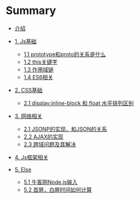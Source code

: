 # Summary

* [介绍](README.md)

* [1. Js基础]()
  * [1.1 prototype和proto的关系是什么](basic/prototype.md)
  * [1.2 this关键字](basic/this.md)
  * [1.3 作用域链](basic/scope-chain.md)  
  * [1.4 ES6相关](basic/es6.md)
* [2. CSS基础]()
  * [2.1 display:inline-block 和 float 水平排列区别](css/display-float.md)
* [3. 网络相关]()
  * [2.1 JSONP的实现，和JSON的关系](network/jsonp.md)
  * [2.2 AJAX的实现](network/ajax.md)
  * [2.3 跨域问题及其解决](network/cross-origin.md)
* [4. Js框架相关]()
* [5. Else]()
  * [5.1 牛客网Node.js输入](else/nowCoder.md)
  * [5.2 首屏，白屏时间如何计算](else/firstScreen.md)



